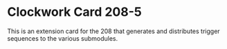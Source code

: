 # Clockwork Card 208-5

This is an extension card for the 208 that generates and distributes trigger sequences to the various submodules.
